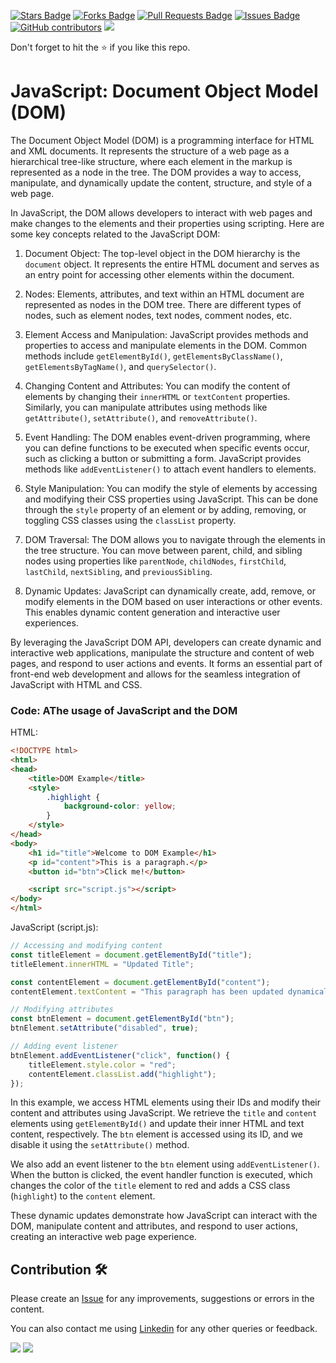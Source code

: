 <a href="https://github.com/drshahizan/learn-php/stargazers"><img src="https://img.shields.io/github/stars/drshahizan/learn-php" alt="Stars Badge"/></a>
<a href="https://github.com/drshahizan/learn-php/network/members"><img src="https://img.shields.io/github/forks/drshahizan/learn-php" alt="Forks Badge"/></a>
<a href="https://github.com/drshahizan/learn-php/pulls"><img src="https://img.shields.io/github/issues-pr/drshahizan/learn-php" alt="Pull Requests Badge"/></a>
<a href="https://github.com/drshahizan/learn-php/issues"><img src="https://img.shields.io/github/issues/drshahizan/learn-php" alt="Issues Badge"/></a>
<a href="https://github.com/drshahizan/learn-php/graphs/contributors"><img alt="GitHub contributors" src="https://img.shields.io/github/contributors/drshahizan/learn-php?color=2b9348"></a>
![](https://visitor-badge.glitch.me/badge?page_id=drshahizan/learn-php)

Don't forget to hit the :star: if you like this repo.

# JavaScript: Document Object Model (DOM)

The Document Object Model (DOM) is a programming interface for HTML and XML documents. It represents the structure of a web page as a hierarchical tree-like structure, where each element in the markup is represented as a node in the tree. The DOM provides a way to access, manipulate, and dynamically update the content, structure, and style of a web page.

In JavaScript, the DOM allows developers to interact with web pages and make changes to the elements and their properties using scripting. Here are some key concepts related to the JavaScript DOM:

1. Document Object: The top-level object in the DOM hierarchy is the `document` object. It represents the entire HTML document and serves as an entry point for accessing other elements within the document.

2. Nodes: Elements, attributes, and text within an HTML document are represented as nodes in the DOM tree. There are different types of nodes, such as element nodes, text nodes, comment nodes, etc.

3. Element Access and Manipulation: JavaScript provides methods and properties to access and manipulate elements in the DOM. Common methods include `getElementById()`, `getElementsByClassName()`, `getElementsByTagName()`, and `querySelector()`.

4. Changing Content and Attributes: You can modify the content of elements by changing their `innerHTML` or `textContent` properties. Similarly, you can manipulate attributes using methods like `getAttribute()`, `setAttribute()`, and `removeAttribute()`.

5. Event Handling: The DOM enables event-driven programming, where you can define functions to be executed when specific events occur, such as clicking a button or submitting a form. JavaScript provides methods like `addEventListener()` to attach event handlers to elements.

6. Style Manipulation: You can modify the style of elements by accessing and modifying their CSS properties using JavaScript. This can be done through the `style` property of an element or by adding, removing, or toggling CSS classes using the `classList` property.

7. DOM Traversal: The DOM allows you to navigate through the elements in the tree structure. You can move between parent, child, and sibling nodes using properties like `parentNode`, `childNodes`, `firstChild`, `lastChild`, `nextSibling`, and `previousSibling`.

8. Dynamic Updates: JavaScript can dynamically create, add, remove, or modify elements in the DOM based on user interactions or other events. This enables dynamic content generation and interactive user experiences.

By leveraging the JavaScript DOM API, developers can create dynamic and interactive web applications, manipulate the structure and content of web pages, and respond to user actions and events. It forms an essential part of front-end web development and allows for the seamless integration of JavaScript with HTML and CSS.

### Code: AThe usage of JavaScript and the DOM

HTML:
```html
<!DOCTYPE html>
<html>
<head>
    <title>DOM Example</title>
    <style>
        .highlight {
            background-color: yellow;
        }
    </style>
</head>
<body>
    <h1 id="title">Welcome to DOM Example</h1>
    <p id="content">This is a paragraph.</p>
    <button id="btn">Click me!</button>

    <script src="script.js"></script>
</body>
</html>
```

JavaScript (script.js):
```javascript
// Accessing and modifying content
const titleElement = document.getElementById("title");
titleElement.innerHTML = "Updated Title";

const contentElement = document.getElementById("content");
contentElement.textContent = "This paragraph has been updated dynamically.";

// Modifying attributes
const btnElement = document.getElementById("btn");
btnElement.setAttribute("disabled", true);

// Adding event listener
btnElement.addEventListener("click", function() {
    titleElement.style.color = "red";
    contentElement.classList.add("highlight");
});

```

In this example, we access HTML elements using their IDs and modify their content and attributes using JavaScript. We retrieve the `title` and `content` elements using `getElementById()` and update their inner HTML and text content, respectively. The `btn` element is accessed using its ID, and we disable it using the `setAttribute()` method.

We also add an event listener to the `btn` element using `addEventListener()`. When the button is clicked, the event handler function is executed, which changes the color of the `title` element to red and adds a CSS class (`highlight`) to the `content` element.

These dynamic updates demonstrate how JavaScript can interact with the DOM, manipulate content and attributes, and respond to user actions, creating an interactive web page experience.

## Contribution 🛠️
Please create an [Issue](https://github.com/drshahizan/learn-php/issues) for any improvements, suggestions or errors in the content.

You can also contact me using [Linkedin](https://www.linkedin.com/in/drshahizan/) for any other queries or feedback.

![](https://komarev.com/ghpvc/?username=drshahizan&label=Views&color=0e75b6&style=flat)
![](https://hit.yhype.me/github/profile?user_id=81284918)


